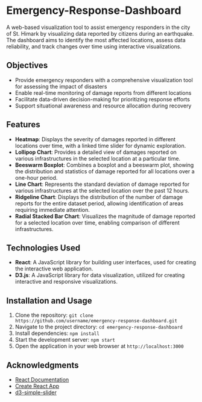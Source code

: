# Emergency-Response-Dashboard
A web-based visualization tool to assist emergency responders in the city of St. Himark by visualizing data reported by citizens during an earthquake. The dashboard aims to identify the most affected locations, assess data reliability, and track changes over time using interactive visualizations.

## Objectives

- Provide emergency responders with a comprehensive visualization tool for assessing the impact of disasters
- Enable real-time monitoring of damage reports from different locations
- Facilitate data-driven decision-making for prioritizing response efforts
- Support situational awareness and resource allocation during recovery

## Features

- **Heatmap**: Displays the severity of damages reported in different locations over time, with a linked time slider for dynamic exploration.
- **Lollipop Chart**: Provides a detailed view of damages reported on various infrastructures in the selected location at a particular time.
- **Beeswarm Boxplot**: Combines a boxplot and a beeswarm plot, showing the distribution and statistics of damage reported for all locations over a one-hour period.
- **Line Chart**: Represents the standard deviation of damage reported for various infrastructures at the selected location over the past 12 hours.
- **Ridgeline Chart**: Displays the distribution of the number of damage reports for the entire dataset period, allowing identification of areas requiring immediate attention.
- **Radial Stacked Bar Chart**: Visualizes the magnitude of damage reported for a selected location over time, enabling comparison of different infrastructures.

## Technologies Used

- **React**: A JavaScript library for building user interfaces, used for creating the interactive web application.
- **D3.js**: A JavaScript library for data visualization, utilized for creating interactive and responsive visualizations.

## Installation and Usage

1. Clone the repository: `git clone https://github.com/username/emergency-response-dashboard.git`
2. Navigate to the project directory: `cd emergency-response-dashboard`
3. Install dependencies: `npm install`
4. Start the development server: `npm start`
5. Open the application in your web browser at `http://localhost:3000`


## Acknowledgments

- [React Documentation](https://reactjs.org/docs/)
- [Create React App](https://create-react-app.dev/docs/getting-started)
- [d3-simple-slider](https://www.npmjs.com/package/d3-simple-slider)